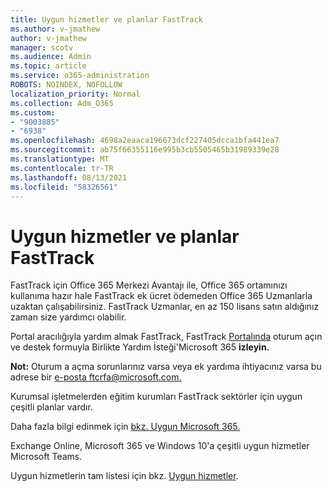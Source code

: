 ```yaml
---
title: Uygun hizmetler ve planlar FastTrack
ms.author: v-jmathew
author: v-jmathew
manager: scotv
ms.audience: Admin
ms.topic: article
ms.service: o365-administration
ROBOTS: NOINDEX, NOFOLLOW
localization_priority: Normal
ms.collection: Adm_O365
ms.custom:
- "9003885"
- "6938"
ms.openlocfilehash: 4698a2eaaca196673dcf227405dcca1bfa441ea7
ms.sourcegitcommit: ab75f66355116e995b3cb5505465b31989339e28
ms.translationtype: MT
ms.contentlocale: tr-TR
ms.lasthandoff: 08/13/2021
ms.locfileid: "58326561"
---
```

# <a name="eligible-services-and-plans-for-fasttrack"></a>Uygun hizmetler ve planlar FastTrack

FastTrack için Office 365 Merkezi Avantajı ile, Office 365 ortamınızı kullanıma hazır hale FastTrack ek ücret ödemeden Office 365 Uzmanlarla uzaktan çalışabilirsiniz. FastTrack Uzmanlar, en az 150 lisans satın aldığınız zaman size yardımcı olabilir.

Portal aracılığıyla yardım almak FastTrack, FastTrack [Portalında](https://go.microsoft.com/fwlink/?linkid=2125443) oturum açın ve destek formuyla Birlikte Yardım İsteği'Microsoft 365 **izleyin.**

**Not:** Oturum a açma sorunlarınız varsa veya ek yardıma ihtiyacınız varsa bu adrese bir [e-posta ftcrfa@microsoft.com.](mailto:ftcrfa@microsoft.com)

Kurumsal işletmelerden eğitim kurumları FastTrack sektörler için uygun çeşitli planlar vardır.

Daha fazla bilgi edinmek için [bkz. Uygun Microsoft 365.](https://go.microsoft.com/fwlink/?linkid=2125459)

Exchange Online, Microsoft 365 ve Windows 10'a çeşitli uygun hizmetler Microsoft Teams.

Uygun hizmetlerin tam listesi için bkz. [Uygun hizmetler](https://go.microsoft.com/fwlink/?linkid=2125636).
